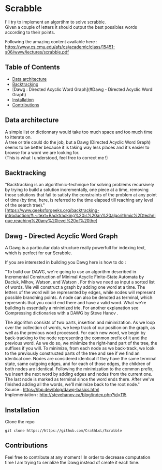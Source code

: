 # Scrabble

I'll try to implement an algortihm to solve scrabble.  
Given a couple of letters it should output the best possibles words according to their points.

Following the amazing content available here : https://www.cs.cmu.edu/afs/cs/academic/class/15451-s06/www/lectures/scrabble.pdf


## Table of Contents

* [Data architecture](#Data-architecture)
* [Backtracking](#Backtracking)
* [Dawg : Directed Acyclic Word Graph](#Dawg - Directed Acyclic Word Graph)
* [Installation](#Installation)
* [Contributions](#Contributions)


## Data architecture

A simple list or dictionnary would take too much space and too much time to itterate on.  
A tree or trie could do the job, but a Dawg (Directed Acyclic Word Graph)  seems to be better because it is taking way less places and it's easier to browse for a word we are looking for.  
(This is what I understood, feel free to correct me !)  

## Backtracking

"Backtracking is an algorithmic-technique for solving problems recursively by trying to build a solution incrementally, one piece at a time, removing those solutions that fail to satisfy the constraints of the problem at any point of time (by time, here, is referred to the time elapsed till reaching any level of the search tree)."   
[https://www.geeksforgeeks.org/backtracking-introduction/#:~:text=Backtracking%20is%20an%20algorithmic%2Dtechnique,reaching%20any%20level%20of%20the]

## Dawg - Directed Acyclic Word Graph 
A Dawg is a particuliar data structure really powerfull for indexing text, which is perfect for our Scrabble.  

If you are interested in building you Dawg here is how to do :  

"To build our DAWG, we're going to use an algorithm described in  Incremental Construction of Minimal Acyclic Finite-State Automata by Daciuk, Mihov, Watson, and Watson . For this we need as input a sorted list of words. We will construct a graph by adding one word at a time. The letters of the word will be represented by edges, while nodes will represent possible branching points. A node can also be denoted as terminal, which represents that you could end there and have a valid word. What we're building is essentially a minimized trie. For another explanation see  Compressing dictionaries with a DAWG by Steve Hanov .

The algorithm consists of two parts, insertion and minimization. As we loop over the collection of words, we keep track of our position on the graph, as well as the previous word processed. For each new word, we begin by back-tracking to the node representing the common prefix of it and the previous word. As we do so, we minimize the right-hand part of the tree, the suffixes if you will. To minimize, from each node as we back-track, we look to the previously constructed parts of the tree and see if we find an identical one. Nodes are considered identical if they have the same terminal state, same outgoing edges, and for each of those edges, the children of both nodes are identical. Following the minimization to the common prefix, we insert the next word by adding edges and nodes from the current one. The last node is marked as terminal since the word ends there. After we've finished adding all the words, we'll minimize back to the root node."  
Source : https://jbp.dev/blog/dawg-basics.html  
Implementation : http://stevehanov.ca/blog/index.php?id=115


## Installation

Clone the repo

```
git clone https://https://github.com/CraShLoL/Scrabble
```

## Contributions
Feel free to contribute at any moment ! 
In order to decrease computation time I am trying to serialize the Dawg instead of create it each time.


